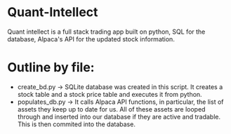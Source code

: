 # Quant-Intellect
Quant intellect is a full stack trading app built on python, SQL for the database, Alpaca's API for the updated stock information.  

# Outline by file:
- create_bd.py -> SQLite database was created in this script. It creates a stock table and a stock price table and executes it from python.
- populates_db.py -> It calls Alpaca API functions, in particular, the list of assets they keep up to date for us. All of these assets are looped through and inserted into our database if they are active and tradable. This is then commited into the database. 
